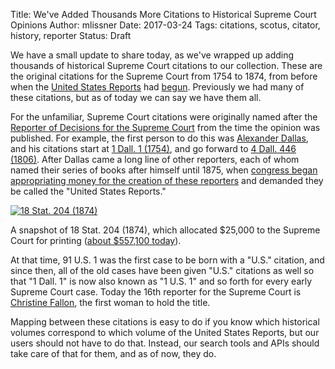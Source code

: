 Title: We've Added Thousands More Citations to Historical Supreme Court Opinions
Author: mlissner
Date: 2017-03-24
Tags: citations, scotus, citator, history, reporter
Status: Draft

We have a small update to share today, as we've wrapped up adding thousands of historical Supreme Court citations to our collection. These are the original citations for the Supreme Court from 1754 to 1874, from before when the [United States Reports][usr] had [begun][otto]. Previously we had many of these citations, but as of today we can say we have them all.  

For the unfamiliar, Supreme Court citations were originally named after the [Reporter of Decisions for the Supreme Court][reporter] from the time the opinion was published. For example, the first person to do this was [Alexander Dallas][dall], and his citations start at [1 Dall. 1 (1754)][1d1], and go forward to [4 Dall. 446 (1806)][4d446]. After Dallas came a long line of other reporters, each of whom named their series of books after himself until 1875, when [congress began appropriating money for the creation of these reporters][app] and demanded they be called the "United States Reports."

<div class="left-image">
    <a href="{filename}/pdf/18-Stat-204.pdf">
        <img src="{filename}/images/printing-approp.png"
                 alt="18 Stat. 204 (1874)"
                 class="img-responsive border"/>
    </a>
    <p class="caption">A snapshot of 18 Stat. 204 (1874), which allocated $25,000 to the Supreme Court for printing (<a href="https://www.wolframalpha.com/input/?i=25000+USD+in+1874+in+USD+today">about $557,100 today</a>).</p>
</div>
<div class="clearfix"></div>

At that time, 91 U.S. 1 was the first case to be born with a "U.S." citation, and since then, all of the old cases have been given "U.S." citations as well so that "1 Dall. 1" is now also known as "1 U.S. 1" and so forth for every early Supreme Court case. Today the 16th reporter for the Supreme Court is [Christine Fallon][cf], the first woman to hold the title. 
 
Mapping between these citations is easy to do if you know which historical volumes correspond to which volume of the United States Reports, but our users should not have to do that. Instead, our search tools and APIs should take care of that for them, and as of now, they do.
  

[usr]: https://en.wikipedia.org/wiki/United_States_Reports
[1d1]: https://www.courtlistener.com/opinion/84581/anonymous/
[4d446]: https://www.courtlistener.com/opinion/2620832/dutilh-v-gatliff/
[dall]: https://en.wikipedia.org/wiki/Alexander_J._Dallas_(statesman)
[reporter]: https://en.wikipedia.org/wiki/Reporter_of_Decisions_of_the_Supreme_Court_of_the_United_States
[otto]: http://www.indianalegalarchive.com/journal/otto
[app]: {filename}/pdf/18-Stat-204.pdf
[cf]: https://en.wikipedia.org/wiki/Christine_Luchok_Fallon
